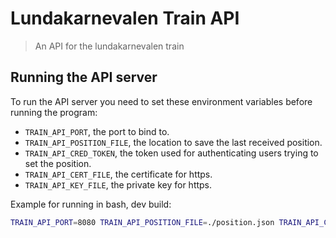 # Lundakarnevalen Train API
> An API for the lundakarnevalen train

## Running the API server
To run the API server you need to set these environment variables before running the program:

- `TRAIN_API_PORT`, the port to bind to.
- `TRAIN_API_POSITION_FILE`, the location to save the last received position.
- `TRAIN_API_CRED_TOKEN`, the token used for authenticating users trying to set the position. 
- `TRAIN_API_CERT_FILE`, the certificate for https.
- `TRAIN_API_KEY_FILE`, the private key for https. 

Example for running in bash, dev build: 
```BASH
TRAIN_API_PORT=8080 TRAIN_API_POSITION_FILE=./position.json TRAIN_API_CRED_TOKEN=very-secret-token TRAIN_API_CERT_FILE=./cert.pem TRAIN_API_KEY_FILE=./priv_key.pem cargo run
```
